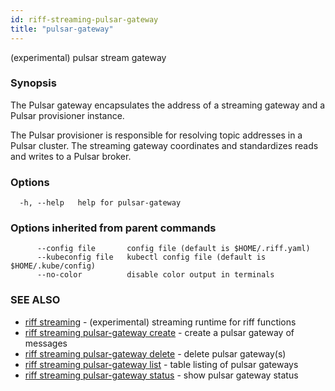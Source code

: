 ```yaml
---
id: riff-streaming-pulsar-gateway
title: "pulsar-gateway"
---
```

(experimental) pulsar stream gateway

### Synopsis

The Pulsar gateway encapsulates the address of a streaming gateway and a Pulsar
provisioner instance.

The Pulsar provisioner is responsible for resolving topic addresses in a Pulsar
cluster. The streaming gateway coordinates and standardizes reads and writes to
a Pulsar broker.

### Options

```
  -h, --help   help for pulsar-gateway
```

### Options inherited from parent commands

```
      --config file       config file (default is $HOME/.riff.yaml)
      --kubeconfig file   kubectl config file (default is $HOME/.kube/config)
      --no-color          disable color output in terminals
```

### SEE ALSO

* [riff streaming](riff_streaming.md)	 - (experimental) streaming runtime for riff functions
* [riff streaming pulsar-gateway create](riff_streaming_pulsar-gateway_create.md)	 - create a pulsar gateway of messages
* [riff streaming pulsar-gateway delete](riff_streaming_pulsar-gateway_delete.md)	 - delete pulsar gateway(s)
* [riff streaming pulsar-gateway list](riff_streaming_pulsar-gateway_list.md)	 - table listing of pulsar gateways
* [riff streaming pulsar-gateway status](riff_streaming_pulsar-gateway_status.md)	 - show pulsar gateway status

